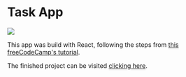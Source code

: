 # Task App

![](https://img.shields.io/badge/React-v18.0.0-61DBFB)

This app was build with React, following the steps from [this freeCodeCamp's tutorial](https://youtu.be/6Jfk8ic3KVk?t=19605).

The finished project can be visited [clicking here](https://gnzlplcs.github.io/task-app/).
